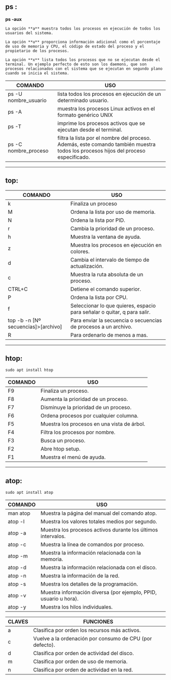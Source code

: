 ## **ps** :

**ps -aux**
```
La opción **a** muestra todos los procesos en ejecución de todos los usuarios del sistema.

La opción **u** proporciona información adicional como el porcentaje de uso de memoria y CPU, el código de estado del proceso y el propietario de los procesos.

La opción **x** lista todos los procesos que no se ejecutan desde el terminal. Un ejemplo perfecto de esto son los daemons, que son procesos relacionados con el sistema que se ejecutan en segundo plano cuando se inicia el sistema.
```

|COMANDO    | USO |
|-------|----------|
|ps -U nombre_usuario|  lista todos los procesos en ejecución de un determinado usuario.  |
|ps -A |  muestra los procesos Linux activos en el formato genérico UNIX |
|ps -T|  imprime los procesos activos que se ejecutan desde el terminal.  |
|ps -C nombre_proceso|  filtra la lista por el nombre del proceso. Además, este comando también muestra todos los procesos hijos del proceso especificado.  |

---


## **top**:


|COMANDO    | USO |
|-------|----------|
| k | Finaliza un proceso  |
| M | Ordena la lista por uso de memoria.  |
| N | Ordena la lista por PID.  |
| r | Cambia la prioridad de un proceso.  |
| h | Muestra la ventana de ayuda. |
| z | Muestra los procesos en ejecución en colores.  |
| d | Cambia el intervalo de tiempo de actualización.  |
| c | Muestra la ruta absoluta de un proceso.  |
| CTRL+C | Detiene el comando superior.  |
| P  | Ordena la lista por CPU.   |
| f  | Seleccionar lo que quieres, espacio para señalar o quitar, q para salir.   |
| top -b -n [Nº secuencias]>[archivo] |  Para enviar la secuencia o secuencias de procesos a un archivo.  |
| R  | Para ordenarlo de menos a mas.   |

---

## **htop**:

```
sudo apt install htop
```

|COMANDO    | USO |
|-------|----------|
| F9 | Finaliza un proceso. |
| F8 | Aumenta la prioridad de un proceso. |
| F7 | 	Disminuye la prioridad de un proceso. |
| F6 | Ordena procesos por cualquier columna. |
| F5 | Muestra los procesos en una vista de árbol. |
| F4 | Filtra los procesos por nombre. |
| F3 | Busca un proceso. |
| F2 | Abre htop setup. |
| F1 | Muestra el menú de ayuda. |

---


## **atop**:


```
sudo apt install atop
```


|COMANDO    | USO |
|-------|----------|
| man atop | Muestra la página del manual del comando atop. |
| atop -l | Muestra los valores totales medios por segundo. |
| atop -a | Muestra los procesos activos durante los últimos intervalos. |
| atop -c | Muestra la línea de comandos por proceso. |
| atop -m | Muestra la información relacionada con la memoria. |
| atop -d | Muestra la información relacionada con el disco. |
| atop -n | Muestra la información de la red. |
| atop -s | Muestra los detalles de la programación. |
| atop -v | Muestra información diversa (por ejemplo, PPID, usuario u hora). |
| atop -y | Muestra los hilos individuales. |

|CLAVES    | FUNCIONES |
|-------|----------|
| a |  Clasifica por orden los recursos más activos. |
| c |  Vuelve a la ordenación por consumo de CPU (por defecto). |
| d |  Clasifica por orden de actividad del disco. |
| m | Clasifica por orden de uso de memoria.  |
| n | Clasifica por orden de actividad en la red.  |


